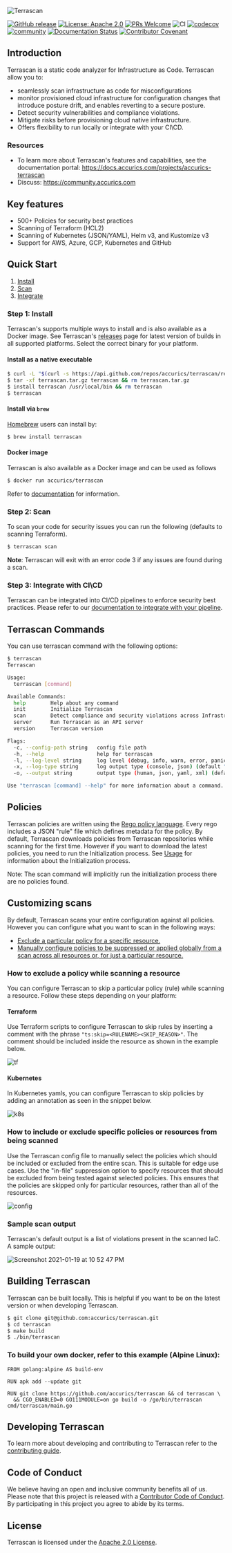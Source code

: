 ![Terrascan](https://raw.githubusercontent.com/accurics/terrascan/master/docs/img/Terrascan_By_Accurics_Logo_38B34A-333F48.svg)

[![GitHub release](https://img.shields.io/github/release/accurics/terrascan)](https://github.com/accurics/terrascan/releases/latest)
[![License: Apache 2.0](https://img.shields.io/badge/license-Apache%202-blue)](https://github.com/accurics/terrascan/blob/master/LICENSE)
[![PRs Welcome](https://img.shields.io/badge/PRs-welcome-brightgreen.svg)](https://github.com/accurics/terrascan/pulls)
![CI](https://github.com/accurics/terrascan/workflows/build/badge.svg)
[![codecov](https://codecov.io/gh/accurics/terrascan/branch/master/graph/badge.svg)](https://codecov.io/gh/accurics/terrascan)
[![community](https://img.shields.io/discourse/status?server=https%3A%2F%2Fcommunity.accurics.com)](https://community.accurics.com)
[![Documentation Status](https://readthedocs.com/projects/accurics-terrascan/badge/?version=latest)](https://docs.accurics.com/projects/accurics-terrascan/en/latest/?badge=latest)
[![Contributor Covenant](https://img.shields.io/badge/Contributor%20Covenant-v2.0%20adopted-ff69b4.svg)](code_of_conduct.md)

## Introduction

Terrascan is a static code analyzer for Infrastructure as Code. Terrascan allow you to:

- seamlessly scan infrastructure as code for misconfigurations
- monitor provisioned cloud infrastructure for configuration changes that introduce posture drift, and enables reverting to a secure posture.
- Detect security vulnerabilities and compliance violations.
- Mitigate risks before provisioning cloud native infrastructure.
- Offers flexibility to run locally or integrate with your CI\CD.

### Resources

* To learn more about Terrascan's features and capabilities, see the documentation portal: https://docs.accurics.com/projects/accurics-terrascan
* Discuss: https://community.accurics.com

## Key features
* 500+ Policies for security best practices
* Scanning of Terraform (HCL2)
* Scanning of Kubernetes (JSON/YAML), Helm v3, and Kustomize v3
* Support for AWS, Azure, GCP, Kubernetes and GitHub

## Quick Start

1. [Install](#install)
2. [Scan](#scan)
3. [Integrate](#integrate)

### Step 1: Install
Terrascan's supports multiple ways to install and is also available as a Docker image.
See Terrascan's [releases](https://github.com/accurics/terrascan/releases) page for latest version of builds in all supported platforms. Select the correct binary for your platform.

#### Install as a native executable

```sh
$ curl -L "$(curl -s https://api.github.com/repos/accurics/terrascan/releases/latest | grep -o -E "https://.+?_Darwin_x86_64.tar.gz")" > terrascan.tar.gz
$ tar -xf terrascan.tar.gz terrascan && rm terrascan.tar.gz
$ install terrascan /usr/local/bin && rm terrascan
$ terrascan
```

#### Install via `brew`

[Homebrew](https://brew.sh/) users can install by:

```sh
$ brew install terrascan
```

#### Docker image

Terrascan is also available as a Docker image and can be used as follows

```sh
$ docker run accurics/terrascan
```
Refer to [documentation](https://docs.accurics.com/projects/accurics-terrascan/en/latest/getting-started/) for information.

### Step 2: Scan
To scan your code for security issues you can run the following (defaults to scanning Terraform).

```sh
$ terrascan scan
```
**Note**: Terrascan will exit with an error code 3 if any issues are found during a scan.

### Step 3: Integrate with CI\CD

Terrascan can be integrated into CI/CD pipelines to enforce security best practices.
Please refer to our [documentation to integrate with your pipeline](https://docs.accurics.com/projects/accurics-terrascan/en/latest/integrations/cicd/).

## Terrascan Commands
You can use terrascan command with the following options:

```sh
$ terrascan
Terrascan

Usage:
  terrascan [command]

Available Commands:
  help        Help about any command
  init        Initialize Terrascan
  scan        Detect compliance and security violations across Infrastructure as Code.
  server      Run Terrascan as an API server
  version     Terrascan version

Flags:
  -c, --config-path string   config file path
  -h, --help                 help for terrascan
  -l, --log-level string     log level (debug, info, warn, error, panic, fatal) (default "info")
  -x, --log-type string      log output type (console, json) (default "console")
  -o, --output string        output type (human, json, yaml, xml) (default "human")

Use "terrascan [command] --help" for more information about a command.
```

## Policies
Terrascan policies are written using the [Rego policy language](https://www.openpolicyagent.org/docs/latest/policy-language/). Every rego includes a JSON "rule" file which defines metadata for the policy.
By default, Terrascan downloads policies from Terrascan repositories while scanning for the first time. However if you want to download the latest policies, you need to run the Initialization process. See [Usage](./docs/usage.md) for information about the Initialization process.

Note: The scan command will implicitly run the initialization process there are no policies found.

## Customizing scans

By default, Terrascan scans your entire configuration against all policies. However you can configure what you want to scan in the following ways:

- [Exclude a particular policy for a specific resource.](#How_to_exclude_a_policy_while_scanning_a_resource)
- [Manually configure policies to be suppressed or applied globally from a scan across all resources or, for just a particular resource.](#_How_to_include_or_exclude_specific_policies_or_resources_from_being_scanned)

### How to exclude a policy while scanning a resource

You can configure Terrascan to skip a particular policy (rule) while scanning a resource. Follow these steps depending on your platform:

#### Terraform
Use Terraform scripts to configure Terrascan to skip rules by inserting a comment with the phrase `"ts:skip=<RULENAME><SKIP_REASON>"`. The comment should be included inside the resource as shown in the example below.

![tf](https://user-images.githubusercontent.com/74685902/105115888-847b8a00-5a7e-11eb-983e-7f49f7c36ae1.png)

#### Kubernetes
In Kubernetes yamls, you can configure Terrascan to skip policies by adding an annotation as seen in the snippet below.

![k8s](https://user-images.githubusercontent.com/74685902/117906943-b9f4ef00-b28a-11eb-8224-37af18275ba1.png)

### How to include or exclude specific policies or resources from being scanned

Use the Terrascan config file to manually select the policies which should be included or excluded from the entire scan. This is suitable for edge use cases.
Use the "in-file" suppression option to specify resources that should be excluded from being tested against selected policies. This ensures that the policies are skipped only for particular resources, rather than all of the resources.

![config](https://user-images.githubusercontent.com/74685902/105115887-83e2f380-5a7e-11eb-82b8-a1d18c83a405.png)

### Sample scan output

Terrascan's default output is a list of violations present in the scanned IaC. A sample output:

![Screenshot 2021-01-19 at 10 52 47 PM](https://user-images.githubusercontent.com/74685902/105115731-32d2ff80-5a7e-11eb-93b0-2f0620eb1295.png)

## Building Terrascan
Terrascan can be built locally. This is helpful if you want to be on the latest version or when developing Terrascan.

```sh
$ git clone git@github.com:accurics/terrascan.git
$ cd terrascan
$ make build
$ ./bin/terrascan
```

### To build your own docker, refer to this example (Alpine Linux):
```
FROM golang:alpine AS build-env

RUN apk add --update git

RUN git clone https://github.com/accurics/terrascan && cd terrascan \
  && CGO_ENABLED=0 GO111MODULE=on go build -o /go/bin/terrascan cmd/terrascan/main.go

```

## Developing Terrascan
To learn more about developing and contributing to Terrascan refer to the [contributing guide](CONTRIBUTING.md).

## Code of Conduct
We believe having an open and inclusive community benefits all of us. Please note that this project is released with a [Contributor Code of Conduct](code_of_conduct.md). By participating in this project you agree to abide by its terms.

## License

Terrascan is licensed under the [Apache 2.0 License](LICENSE).
